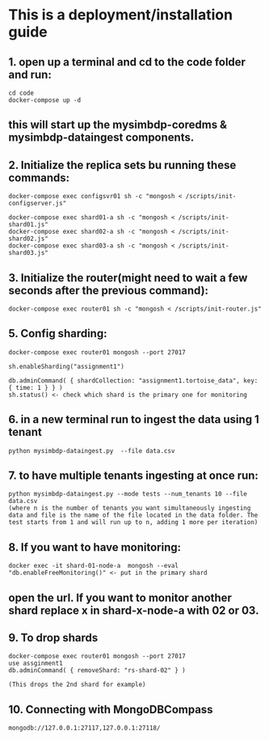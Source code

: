 # This is a deployment/installation guide

 ## 1. open up a terminal and cd to the code folder and run:
    cd code
    docker-compose up -d
## this will start up the mysimbdp-coredms & mysimbdp-dataingest components.
    
## 2. Initialize the replica sets bu running these commands:

    docker-compose exec configsvr01 sh -c "mongosh < /scripts/init-configserver.js"

    docker-compose exec shard01-a sh -c "mongosh < /scripts/init-shard01.js"
    docker-compose exec shard02-a sh -c "mongosh < /scripts/init-shard02.js"
    docker-compose exec shard03-a sh -c "mongosh < /scripts/init-shard03.js"
        
## 3. Initialize the router(might need to wait a few seconds after the previous command):
    docker-compose exec router01 sh -c "mongosh < /scripts/init-router.js"

## 5. Config sharding: 
    docker-compose exec router01 mongosh --port 27017
    
    sh.enableSharding("assignment1")

    db.adminCommand( { shardCollection: "assignment1.tortoise_data", key: { time: 1 } } )
    sh.status() <- check which shard is the primary one for monitoring



## 6. in a new terminal run to ingest the data using 1 tenant


    python mysimbdp-dataingest.py  --file data.csv

## 7. to have multiple tenants ingesting at once run:


    python mysimbdp-dataingest.py --mode tests --num_tenants 10 --file data.csv
    (where n is the number of tenants you want simultaneously ingesting data and file is the name of the file located in the data folder. The test starts from 1 and will run up to n, adding 1 more per iteration)

## 8. If you want to have monitoring:

    docker exec -it shard-01-node-a  mongosh --eval "db.enableFreeMonitoring()" <- put in the primary shard
## open the url. If you want to monitor another shard replace x in shard-x-node-a with 02 or 03.

## 9. To drop shards 
    docker-compose exec router01 mongosh --port 27017
    use assginment1
    db.adminCommand( { removeShard: "rs-shard-02" } )

    (This drops the 2nd shard for example)
## 10. Connecting with MongoDBCompass
    mongodb://127.0.0.1:27117,127.0.0.1:27118/